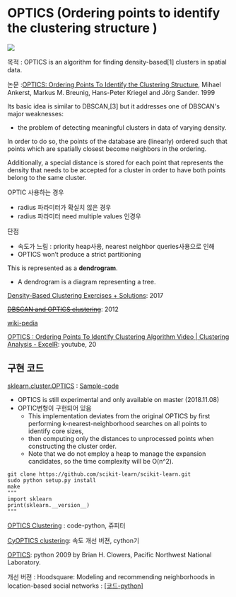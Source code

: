 # OPTICS (Ordering points to identify the clustering structure )

![](https://upload.wikimedia.org/wikipedia/commons/thumb/f/f9/OPTICS.svg/712px-OPTICS.svg.png)

목적 : OPTICS is an algorithm for finding density-based[1] clusters in spatial data. 

논문 :[OPTICS: Ordering Points To Identify the Clustering Structure](http://www.dbs.ifi.lmu.de/Publikationen/Papers/OPTICS.pdf), Mihael Ankerst, Markus M. Breunig, Hans-Peter Kriegel and Jörg Sander. 1999

Its basic idea is similar to DBSCAN,[3] but it addresses one of DBSCAN's major weaknesses: 
- the problem of detecting meaningful clusters in data of varying density. 

In order to do so, the points of the database are (linearly) ordered such that points which are spatially closest become neighbors in the ordering. 

Additionally, a special distance is stored for each point that represents the density that needs to be accepted for a cluster in order to have both points belong to the same cluster. 

OPTIC 사용하는 경우 
- radius 파라미터가 확실치 않은 경우 
- radius 파라미터 need multiple values 인경우 

단점 
- 속도가 느림 : priority heap사용, nearest neighbor queries사용으로 인해 
- OPTICS won’t produce a strict partitioning

This is represented as a **dendrogram**.
- A dendrogram is a diagram representing a tree.

[Density-Based Clustering Exercises + Solutions](http://engdashboard.blogspot.com/2017/09/density-based-clustering-exercises.html): 2017

~~[DBSCAN and OPTICS clustering](https://www.vitavonni.de/blog/201211/2012110201-dbscan-and-optics-clustering.html)~~: 2012

[wiki-pedia](https://en.wikipedia.org/wiki/OPTICS_algorithm)

[OPTICS : Ordering Points To Identify Clustering Algorithm Video | Clustering Analysis - ExcelR](https://www.youtube.com/watch?v=zAbnJ7kERXk): youtube, 20


## 구현 코드 

[sklearn.cluster.OPTICS](http://scikit-learn.org/dev/modules/generated/sklearn.cluster.OPTICS.html) : [Sample-code](https://scikit-learn.org/dev/auto_examples/cluster/plot_optics.html)
- OPTICS is still experimental and only available on master (2018.11.08)
- OPTIC변형이 구현되어 있음 
    - This implementation deviates from the original OPTICS by first performing k-nearest-neighborhood searches on all points to identify core sizes, 
    - then computing only the distances to unprocessed points when constructing the cluster order. 
    - Note that we do not employ a heap to manage the expansion candidates, so the time complexity will be O(n^2).

```
git clone https://github.com/scikit-learn/scikit-learn.git
sudo python setup.py install
make 
"""
import sklearn
print(sklearn.__version__)
"""
```

[OPTICS Clustering](https://github.com/aonghus/optics-cluster) : code-python, 쥬피터 

[CyOPTICS clustering](https://github.com/dvida/cyoptics-clustering): 속도 개선 버젼, cython기


[OPTICS](http://www.chemometria.us.edu.pl/download/optics.py): python 2009 by Brian H. Clowers, Pacific Northwest National Laboratory.

개선 버젼 : Hoodsquare: Modeling and recommending neighborhoods in location-based social networks : [[코드-python]](https://github.com/amyxzhang/OPTICS-Automatic-Clustering)